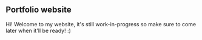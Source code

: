 ## Portfolio website
Hi! Welcome to my website, it's still work-in-progress so make sure to come later when it'll be ready! :)